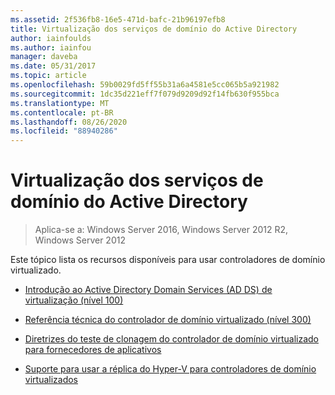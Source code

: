 ```yaml
---
ms.assetid: 2f536fb8-16e5-471d-bafc-21b96197efb8
title: Virtualização dos serviços de domínio do Active Directory
author: iainfoulds
ms.author: iainfou
manager: daveba
ms.date: 05/31/2017
ms.topic: article
ms.openlocfilehash: 59b0029fd5ff55b31a6a4581e5cc065b5a921982
ms.sourcegitcommit: 1dc35d221eff7f079d9209d92f14fb630f955bca
ms.translationtype: MT
ms.contentlocale: pt-BR
ms.lasthandoff: 08/26/2020
ms.locfileid: "88940286"
---
```

# <a name="active-directory-domain-services-virtualization"></a>Virtualização dos serviços de domínio do Active Directory

>Aplica-se a: Windows Server 2016, Windows Server 2012 R2, Windows Server 2012

Este tópico lista os recursos disponíveis para usar controladores de domínio virtualizado.

-   [Introdução ao Active Directory Domain Services &#40;AD DS&#41; de virtualização &#40;nível 100&#41;](../../../ad-ds/Introduction-to-Active-Directory-Domain-Services-AD-DS-Virtualization-Level-100.md)

-   [Referência técnica do controlador de domínio virtualizado &#40;nível 300&#41;](../../../ad-ds/deploy/virtual-dc/Virtualized-Domain-Controller-Technical-Reference--Level-300-.md)

-   [Diretrizes do teste de clonagem do controlador de domínio virtualizado para fornecedores de aplicativos](../../../ad-ds/reference/virtual-dc/Virtualized-Domain-Controller-Cloning-Test-Guidance-for-Application-Vendors.md)

-   [Suporte para usar a réplica do Hyper-V para controladores de domínio virtualizados](../../../ad-ds/get-started/virtual-dc/Support-for-using-Hyper-V-Replica-for-virtualized-domain-controllers.md)



